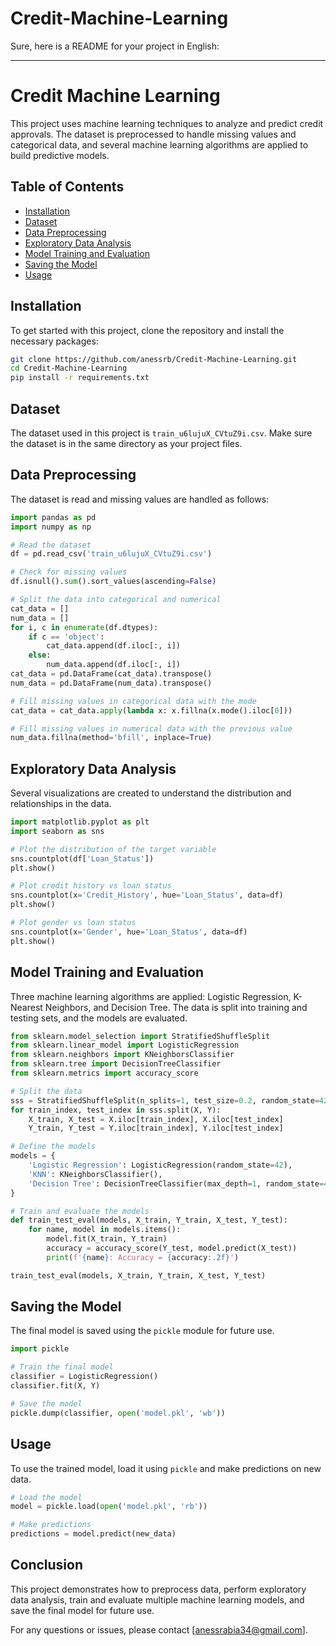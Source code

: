 # Credit-Machine-Learning

Sure, here is a README for your project in English:

---

# Credit Machine Learning

This project uses machine learning techniques to analyze and predict credit approvals. The dataset is preprocessed to handle missing values and categorical data, and several machine learning algorithms are applied to build predictive models.

## Table of Contents
- [Installation](#installation)
- [Dataset](#dataset)
- [Data Preprocessing](#data-preprocessing)
- [Exploratory Data Analysis](#exploratory-data-analysis)
- [Model Training and Evaluation](#model-training-and-evaluation)
- [Saving the Model](#saving-the-model)
- [Usage](#usage)

## Installation
To get started with this project, clone the repository and install the necessary packages:
```bash
git clone https://github.com/anessrb/Credit-Machine-Learning.git
cd Credit-Machine-Learning
pip install -r requirements.txt
```

## Dataset
The dataset used in this project is `train_u6lujuX_CVtuZ9i.csv`. Make sure the dataset is in the same directory as your project files.

## Data Preprocessing
The dataset is read and missing values are handled as follows:

```python
import pandas as pd
import numpy as np

# Read the dataset
df = pd.read_csv('train_u6lujuX_CVtuZ9i.csv')

# Check for missing values
df.isnull().sum().sort_values(ascending=False)

# Split the data into categorical and numerical
cat_data = []
num_data = []
for i, c in enumerate(df.dtypes):
    if c == 'object':
        cat_data.append(df.iloc[:, i])
    else:
        num_data.append(df.iloc[:, i])
cat_data = pd.DataFrame(cat_data).transpose()
num_data = pd.DataFrame(num_data).transpose()

# Fill missing values in categorical data with the mode
cat_data = cat_data.apply(lambda x: x.fillna(x.mode().iloc[0]))

# Fill missing values in numerical data with the previous value
num_data.fillna(method='bfill', inplace=True)
```

## Exploratory Data Analysis
Several visualizations are created to understand the distribution and relationships in the data.

```python
import matplotlib.pyplot as plt
import seaborn as sns

# Plot the distribution of the target variable
sns.countplot(df['Loan_Status'])
plt.show()

# Plot credit history vs loan status
sns.countplot(x='Credit_History', hue='Loan_Status', data=df)
plt.show()

# Plot gender vs loan status
sns.countplot(x='Gender', hue='Loan_Status', data=df)
plt.show()
```

## Model Training and Evaluation
Three machine learning algorithms are applied: Logistic Regression, K-Nearest Neighbors, and Decision Tree. The data is split into training and testing sets, and the models are evaluated.

```python
from sklearn.model_selection import StratifiedShuffleSplit
from sklearn.linear_model import LogisticRegression
from sklearn.neighbors import KNeighborsClassifier
from sklearn.tree import DecisionTreeClassifier
from sklearn.metrics import accuracy_score

# Split the data
sss = StratifiedShuffleSplit(n_splits=1, test_size=0.2, random_state=42)
for train_index, test_index in sss.split(X, Y):
    X_train, X_test = X.iloc[train_index], X.iloc[test_index]
    Y_train, Y_test = Y.iloc[train_index], Y.iloc[test_index]

# Define the models
models = {
    'Logistic Regression': LogisticRegression(random_state=42),
    'KNN': KNeighborsClassifier(),
    'Decision Tree': DecisionTreeClassifier(max_depth=1, random_state=42),
}

# Train and evaluate the models
def train_test_eval(models, X_train, Y_train, X_test, Y_test):
    for name, model in models.items():
        model.fit(X_train, Y_train)
        accuracy = accuracy_score(Y_test, model.predict(X_test))
        print(f'{name}: Accuracy = {accuracy:.2f}')

train_test_eval(models, X_train, Y_train, X_test, Y_test)
```

## Saving the Model
The final model is saved using the `pickle` module for future use.

```python
import pickle

# Train the final model
classifier = LogisticRegression()
classifier.fit(X, Y)

# Save the model
pickle.dump(classifier, open('model.pkl', 'wb'))
```

## Usage
To use the trained model, load it using `pickle` and make predictions on new data.

```python
# Load the model
model = pickle.load(open('model.pkl', 'rb'))

# Make predictions
predictions = model.predict(new_data)
```

## Conclusion
This project demonstrates how to preprocess data, perform exploratory data analysis, train and evaluate multiple machine learning models, and save the final model for future use.

For any questions or issues, please contact [anessrabia34@gmail.com].
